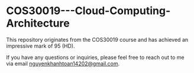 # COS30019---Cloud-Computing-Architecture
This repository originates from the COS30019 course and has achieved an impressive mark of 95 (HD).  

If you have any questions or inquiries, please feel free to reach out to me via email nguyenkhanhtoan14202@gmail.com. 
